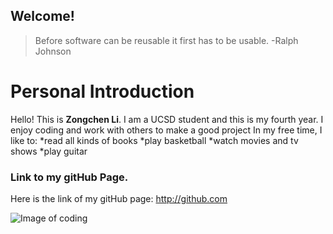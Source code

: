 ## Welcome!

> Before software can be reusable it first has to be usable. 
> -Ralph Johnson

#  Personal Introduction 

Hello! This is **Zongchen Li**. I am a UCSD student and this is my fourth year. I enjoy coding and work with others to make a good project
In my free time, I like to:
*read all kinds of books
*play basketball
*watch movies and tv shows
*play guitar

### Link to my gitHub Page. 

Here is the link of my gitHub page:
http://github.com 

![Image of coding](https://www.bgosoftware.com/blog/wp-content/uploads/2016/03/insidepost_coding.jpg)

